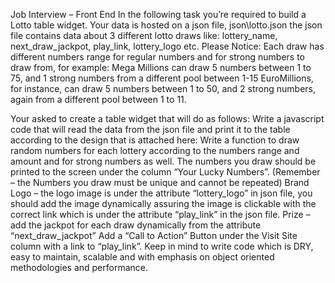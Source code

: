Job Interview – Front End
In the following task you’re required to build a Lotto table widget.
Your data is hosted on a json file,
json\lotto.json
the json file contains data about 3 different lotto draws like: lottery_name, next_draw_jackpot, play_link, lottery_logo etc.
Please Notice:
Each draw has different numbers range for regular numbers and for strong numbers to draw from, for example:
Mega Millions can draw 5 numbers between 1 to 75, and 1 strong numbers from a different pool between 1-15
EuroMillions, for instance, can draw 5 numbers between 1 to 50, and 2 strong numbers, again from a different pool between 1 to 11.

Your asked to create a table widget that will do as follows:
Write a javascript code that will read the data from the json file and print it to the table according to the design that is attached here:
Write a function to draw random numbers for each lottery according to the numbers range and amount and for strong numbers as well. The numbers you draw should be printed to the screen under the column “Your Lucky Numbers”. (Remember – the Numbers you draw must be unique and cannot be repeated)
Brand Logo – the logo image is under the attribute “lottery_logo” in json file, you should add the image dynamically assuring the image is clickable with the correct link which is under the attribute “play_link” in the json file.
Prize – add the jackpot for each draw dynamically from the attribute “next_draw_jackpot”
Add a “Call to Action” Button under the Visit Site column with a link to “play_link”.
Keep in mind to write code which is DRY, easy to maintain, scalable and with emphasis on object oriented methodologies and performance.

